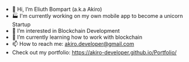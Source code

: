- 👋 Hi, I’m Eliuth Bompart (a.k.a Akiro)
- 🏭 I'm currently working on my own mobile app to become a unicorn Startup
- 👀 I’m interested in Blockchain Development
- 🌱 I’m currently learning how to work with blockchain
- 📫 How to reach me: akiro.developer@gmail.com
- Check out my portfolio: https://akiro-developer.github.io/Portfolio/

